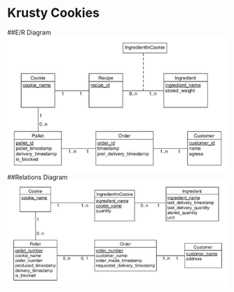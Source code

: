 # Krusty Cookies
##E/R Diagram
![E/R Diagram](https://raw.githubusercontent.com/os1866pe-s/EDAF20-krusty-project/master/resources/krusty_project.jpg)
##Relations Diagram
![Relations Diagram](https://raw.githubusercontent.com/os1866pe-s/EDAF20-krusty-project/master/resources/krusty_project_relations.jpg)

 